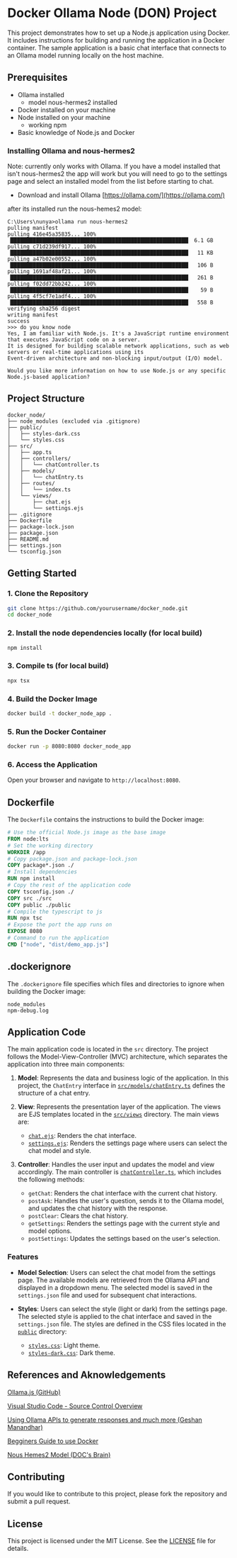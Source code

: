 # Docker Ollama Node (DON) Project

This project demonstrates how to set up a Node.js application using Docker. It includes instructions for building and running the application in a Docker container. The sample application is a basic chat interface that connects to an Ollama model running locally on the host machine.

## Prerequisites

- Ollama installed
  - model nous-hermes2 installed
- Docker installed on your machine
- Node installed on your machine
  - working npm
- Basic knowledge of Node.js and Docker

### Installing Ollama and nous-hermes2

Note: currently only works with Ollama. If you have a model installed that isn't nous-hermes2 the app will work but you will need to go to the settings page and select an installed model from the list before starting to chat.

- Download and install Ollama [https://ollama.com/](https://ollama.com/)

after its installed run the nous-hemes2 model:

```
C:\Users\nunya>ollama run nous-hermes2
pulling manifest
pulling 416e45a35835... 100% ▕████████████████████████████████████████████████████████▏ 6.1 GB
pulling c71d239df917... 100% ▕████████████████████████████████████████████████████████▏  11 KB
pulling a47b02e00552... 100% ▕████████████████████████████████████████████████████████▏  106 B
pulling 1691af48af21... 100% ▕████████████████████████████████████████████████████████▏  261 B
pulling f02dd72bb242... 100% ▕████████████████████████████████████████████████████████▏   59 B
pulling 4f5cf7e1adf4... 100% ▕████████████████████████████████████████████████████████▏  558 B
verifying sha256 digest
writing manifest
success
>>> do you know node
Yes, I am familiar with Node.js. It's a JavaScript runtime environment that executes JavaScript code on a server.
It is designed for building scalable network applications, such as web servers or real-time applications using its
Event-driven architecture and non-blocking input/output (I/O) model.

Would you like more information on how to use Node.js or any specific Node.js-based application?

```

## Project Structure

```
docker_node/
├── node_modules (excluded via .gitignore)
├── public/
│   ├── styles-dark.css
│   └── styles.css
├── src/
│   ├── app.ts
│   ├── controllers/
│   │   └── chatController.ts
│   ├── models/
│   │   └── chatEntry.ts
│   ├── routes/
│   │   └── index.ts
│   └── views/
│       ├── chat.ejs
│       └── settings.ejs
├── .gitignore
├── Dockerfile
├── package-lock.json
├── package.json
├── README.md
├── settings.json
└── tsconfig.json
```

## Getting Started

### 1. Clone the Repository

```sh
git clone https://github.com/yourusername/docker_node.git
cd docker_node
```

### 2. Install the node dependencies locally (for local build)

```sh
npm install
```

### 3. Compile ts (for local build)

```sh
npx tsx
```

### 4. Build the Docker Image

```sh
docker build -t docker_node_app .
```

### 5. Run the Docker Container

```sh
docker run -p 8080:8080 docker_node_app
```

### 6. Access the Application

Open your browser and navigate to `http://localhost:8080`.

## Dockerfile

The `Dockerfile` contains the instructions to build the Docker image:

```Dockerfile
# Use the official Node.js image as the base image
FROM node:lts
# Set the working directory
WORKDIR /app
# Copy package.json and package-lock.json
COPY package*.json ./
# Install dependencies
RUN npm install
# Copy the rest of the application code
COPY tsconfig.json ./
COPY src ./src
COPY public ./public
# Compile the typescript to js
RUN npx tsc
# Expose the port the app runs on
EXPOSE 8080
# Command to run the application
CMD ["node", "dist/demo_app.js"]
```

## .dockerignore

The `.dockerignore` file specifies which files and directories to ignore when building the Docker image:

```
node_modules
npm-debug.log
```

## Application Code

The main application code is located in the `src` directory. The project follows the Model-View-Controller (MVC) architecture, which separates the application into three main components:

1. **Model**: Represents the data and business logic of the application. In this project, the `ChatEntry` interface in [`src/models/chatEntry.ts`](src/models/chatEntry.ts) defines the structure of a chat entry.

2. **View**: Represents the presentation layer of the application. The views are EJS templates located in the [`src/views`](src/views) directory. The main views are:
   - [`chat.ejs`](src/views/chat.ejs): Renders the chat interface.
   - [`settings.ejs`](src/views/settings.ejs): Renders the settings page where users can select the chat model and style.

3. **Controller**: Handles the user input and updates the model and view accordingly. The main controller is [`chatController.ts`](src/controllers/chatController.ts), which includes the following methods:
   - `getChat`: Renders the chat interface with the current chat history.
   - `postAsk`: Handles the user's question, sends it to the Ollama model, and updates the chat history with the response.
   - `postClear`: Clears the chat history.
   - `getSettings`: Renders the settings page with the current style and model options.
   - `postSettings`: Updates the settings based on the user's selection.

### Features

- **Model Selection**: Users can select the chat model from the settings page. The available models are retrieved from the Ollama API and displayed in a dropdown menu. The selected model is saved in the `settings.json` file and used for subsequent chat interactions.

- **Styles**: Users can select the style (light or dark) from the settings page. The selected style is applied to the chat interface and saved in the `settings.json` file. The styles are defined in the CSS files located in the [`public`](public) directory:
  - [`styles.css`](public/styles.css): Light theme.
  - [`styles-dark.css`](public/styles-dark.css): Dark theme.

## References and Aknowledgements 

[Ollama.js (GitHub)](https://github.com/ollama/ollama-js)

[Visual Studio Code - Source Control Overview](https://code.visualstudio.com/docs/sourcecontrol/overview)

[Using Ollama APIs to generate responses and much more (Geshan Manandhar)](https://geshan.com.np/blog/2025/02/ollama-api/)

[Begginers Guide to use Docker](https://medium.com/@deepakshakya/beginners-guide-to-use-docker-build-run-push-and-pull-4a132c094d75)

[Nous Hemes2 Model (DOC's Brain)](https://ollama.com/library/nous-hermes2)

## Contributing

If you would like to contribute to this project, please fork the repository and submit a pull request.

## License

This project is licensed under the MIT License. See the [LICENSE](LICENSE) file for details.